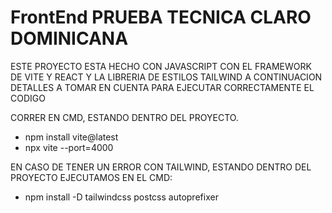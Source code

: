 # FrontEnd PRUEBA TECNICA CLARO DOMINICANA

ESTE PROYECTO ESTA HECHO CON JAVASCRIPT CON EL FRAMEWORK DE VITE Y REACT Y LA LIBRERIA DE ESTILOS TAILWIND A CONTINUACION DETALLES A TOMAR EN CUENTA
PARA EJECUTAR CORRECTAMENTE EL CODIGO

CORRER EN CMD, ESTANDO DENTRO DEL PROYECTO.

- npm install vite@latest
- npx vite --port=4000

EN CASO DE TENER UN ERROR CON TAILWIND, ESTANDO DENTRO DEL PROYECTO EJECUTAMOS EN EL CMD:

- npm install -D tailwindcss postcss autoprefixer
